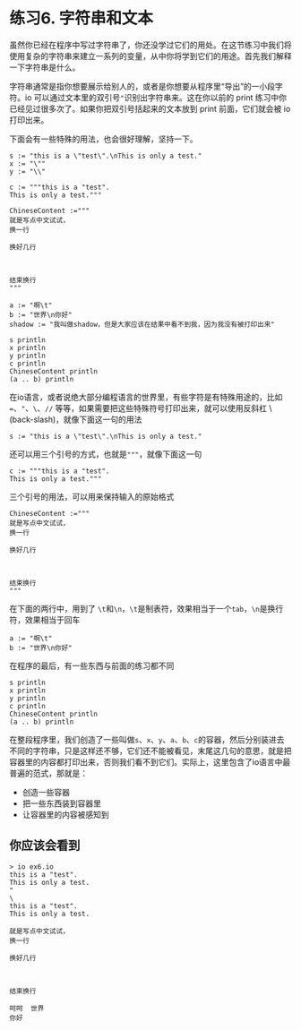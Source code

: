  # 练习6. 字符串和文本

虽然你已经在程序中写过字符串了，你还没学过它们的用处。在这节练习中我们将使用复杂的字符串来建立一系列的变量，从中你将学到它们的用途。首先我们解释一下字符串是什么。

字符串通常是指你想要展示给别人的，或者是你想要从程序里“导出”的一小段字符。io 可以通过文本里的双引号`"`识别出字符串来。这在你以前的 print 练习中你已经见过很多次了。如果你把双引号括起来的文本放到 print 前面，它们就会被 io 打印出来。

下面会有一些特殊的用法，也会很好理解，坚持一下。

```
s := "this is a \"test\".\nThis is only a test."
x := "\""
y := "\\"

c := """this is a "test".
This is only a test."""

ChineseContent :=""" 
就是写点中文试试，
换一行

换好几行



结束换行
"""

a := "啊\t"
b := "世界\n你好"
shadow := "我叫做shadow，但是大家应该在结果中看不到我，因为我没有被打印出来"

s println
x println
y println
c println
ChineseContent println
(a .. b) println
```

在io语言，或者说绝大部分编程语言的世界里，有些字符是有特殊用途的，比如 `=`、`"`、`\`、`//` 等等，如果需要把这些特殊符号打印出来，就可以使用反斜杠 \\(back-slash)，就像下面这一句的用法

```
s := "this is a \"test\".\nThis is only a test."
```

还可以用三个引号的方式，也就是`"""`，就像下面这一句

```
c := """this is a "test".
This is only a test."""
```

三个引号的用法，可以用来保持输入的原始格式

```
ChineseContent :=""" 
就是写点中文试试，
换一行

换好几行



结束换行
"""
```

在下面的两行中，用到了 `\t`和`\n`，`\t`是制表符，效果相当于一个`tab`，`\n`是换行符，效果相当于回车

```
a := "啊\t"
b := "世界\n你好"
```

在程序的最后，有一些东西与前面的练习都不同

```
s println
x println
y println
c println
ChineseContent println
(a .. b) println
```

在整段程序里，我们创造了一些叫做`s`、`x`、`y`、`a`、`b`、`c`的容器，然后分别装进去不同的字符串，只是这样还不够，它们还不能被看见，末尾这几句的意思，就是把容器里的内容都打印出来，否则我们看不到它们。实际上，这里包含了io语言中最普遍的范式，那就是：

-   创造一些容器
-   把一些东西装到容器里
-   让容器里的内容被感知到

## 你应该会看到

```
> io ex6.io
this is a "test".
This is only a test.
"
\
this is a "test".
This is only a test.
 
就是写点中文试试，
换一行

换好几行



结束换行

呵呵	世界
你好
```